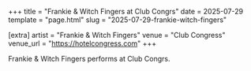 +++
title = "Frankie & Witch Fingers at Club Congrs"
date = 2025-07-29
template = "page.html"
slug = "2025-07-29-frankie-witch-fingers"

[extra]
artist = "Frankie & Witch Fingers"
venue = "Club Congress"
venue_url = "https://hotelcongress.com"
+++

Frankie & Witch Fingers performs at Club Congrs.
